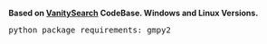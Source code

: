 <b>Based on <a href="https://github.com/JeanLucPons/VanitySearch">VanitySearch</a> CodeBase. Windows and Linux Versions.</b> <br>
<pre>python package requirements: gmpy2</pre>

